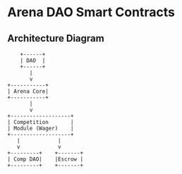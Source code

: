 # Arena DAO Smart Contracts

## Architecture Diagram
```
    +------+
    | DAO  |
    +------+
       |
       v
+-----------+
| Arena Core|
+-----------+
       |
       v
+-------------------+
| Competition       |
| Module (Wager)    |
+-------------------+
   |            |
   v            v
+---------+    +-------+
| Comp DAO|    |Escrow |
+---------+    +-------+

```

